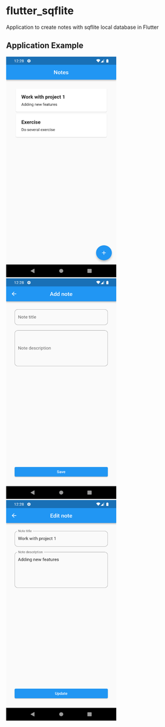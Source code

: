 # flutter_sqflite

Application to create notes with sqflite local database in Flutter

## Application Example

<img src="/images/Screenshot_1676438925.png" style="width:300px; height:600px"/>
<img src="/images/Screenshot_1676438929.png" style="width:300px; height:600px"/>
<img src="/images/Screenshot_1676438938.png" style="width:300px; height:600px"/>

